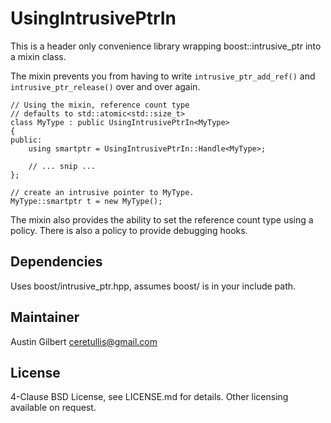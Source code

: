 # UsingIntrusivePtrIn 

This is a header only convenience library wrapping boost::intrusive_ptr into a mixin class. 

The mixin prevents you from having to write `intrusive_ptr_add_ref()` and `intrusive_ptr_release()` over and over again.

    // Using the mixin, reference count type 
    // defaults to std::atomic<std::size_t>
    class MyType : public UsingIntrusivePtrIn<MyType>
    {
    public:
        using smartptr = UsingIntrusivePtrIn::Handle<MyType>;
        
        // ... snip ... 
    };

    // create an intrusive pointer to MyType.
    MyType::smartptr t = new MyType();

The mixin also provides the ability to set the reference count type using a policy. There is also a policy to provide debugging hooks. 

## Dependencies 

Uses boost/intrusive_ptr.hpp, assumes boost/ is in your include path.

## Maintainer 

Austin Gilbert  <ceretullis@gmail.com>

## License

4-Clause BSD License, see LICENSE.md for details. Other licensing available on request.

